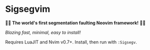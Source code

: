 # Sigsegvim

🚀🚀 **The world's first segmentation faulting Neovim framework!** 🚀🚀

_Blazing fast, minimal, easy to install!_

Requires LuaJIT and Nvim v0.7+.
Install, then run with `:Sigsegv`.
